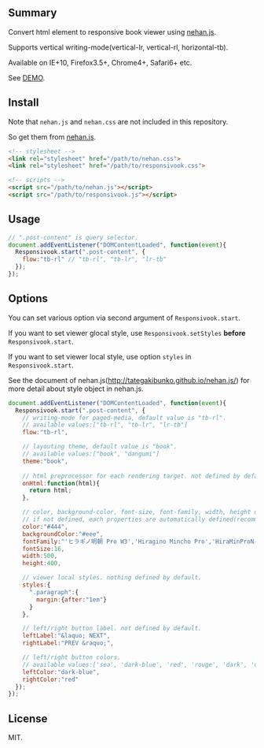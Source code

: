 ## Summary

Convert html element to responsive book viewer using [nehan.js](https://github.com/tategakibunok/nehan.js).

Supports vertical writing-mode(vertical-lr, vertical-rl, horizontal-tb).

Available on IE+10, Firefox3.5+, Chrome4+, Safari6+ etc.

See [DEMO](http://tb.antiscroll.com/static/responsivook/).

## Install

Note that `nehan.js` and `nehan.css` are not included in this repository.

So get them from [nehan.js](https://github.com/tategakibunok/nehan.js).

```html
<!-- stylesheet -->
<link rel="stylesheet" href="/path/to/nehan.css">
<link rel="stylesheet" href="/path/to/responsivook.css">

<!-- scripts -->
<script src="/path/to/nehan.js"></script>
<script src="/path/to/responsivook.js"></script>
```

## Usage

```javascript
// ".post-content" is query selector.
document.addEventListener("DOMContentLoaded", function(event){
  Responsivook.start(".post-content", {
    flow:"tb-rl" // "tb-rl", "tb-lr", "lr-tb"
  });
});
```

## Options

You can set various option via second argument of `Responsivook.start`.

If you want to set viewer glocal style, use `Responsivook.setStyles` **before** `Responsivook.start`.

If you want to set viewer local style, use option `styles` in `Responsivook.start`.

See the document of nehan.js(http://tategakibunko.github.io/nehan.js/) for more detail about style object in nehan.js.


```javascript
document.addEventListener("DOMContentLoaded", function(event){
  Responsivook.start(".post-content", {
    // writing-mode for paged-media, default value is "tb-rl".
    // available values:["tb-rl", "tb-lr", "lr-tb"]
    flow:"tb-rl",

    // layouting theme, default value is "book".
    // available values:["book", "dangumi"]
    theme:"book",
    
    // html preprocessor for each rendering target. not defined by default.
    onHtml:function(html){
      return html;
    },

    // color, background-color, font-size, font-family, width, height of pages.
    // if not defined, each properties are automatically defined(recommended).
    color:"#444",
    backgroundColor:"#eee",
    fontFamily:"'ヒラギノ明朝 Pro W3','Hiragino Mincho Pro','HiraMinProN-W3','IPA明朝','IPA Mincho', 'Meiryo','メイリオ','ＭＳ 明朝','MS Mincho'",
    fontSize:16,
    width:500,
    height:400,

    // viewer local styles. nothing defined by default.
    styles:{
      ".paragraph":{
        margin:{after:"1em"}
      }
    },

    // left/right button label. not defined by default.
    leftLabel:"&laquo; NEXT",
    rightLabel:"PREV &raquo;",

    // left/right button colors.
    // available values:['sea', 'dark-blue', 'red', 'rouge', 'dark', 'orange', 'sunflower', 'concrete']
    leftColor:"dark-blue",
    rightColor:"red"
  });
});
```

## License

MIT.

